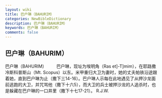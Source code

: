```yaml
---
layout: wiki
title: 巴户琳（BAHURIM）
categories: NewBibleDictionary
description: 巴户琳（BAHURIM）
keywords: 巴户琳（BAHURIM）
comments: false
---
```


## 巴户琳（BAHURIM）



巴户琳（BAHURIM）
　　巴户琳，现址为埃明角（Ras et]-T]mim），在耶路撒冷斯科普斯山（Mt. Scopus）以东。米甲重归大卫为妻时，她的丈夫帕铁沿途跟着她，直到巴户琳为止（撒下三14-16）。巴户琳人示每在此地遇见了从押沙龙面前逃跑的大卫，并咒骂他（撒下十六5），而大卫的兵士被押沙龙的人追杀时，也是躲藏在巴户琳的一口井里（撒下十七17-21）。
R.J.W.



